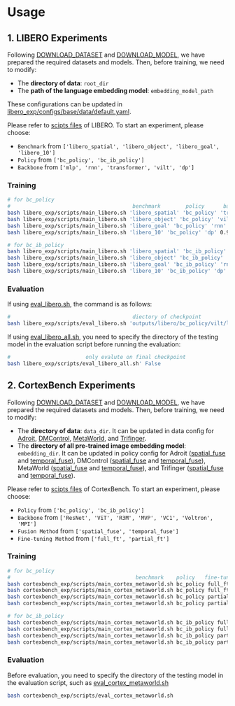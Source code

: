 # Usage

## 1. LIBERO Experiments

Following [DOWNLOAD_DATASET](documents/DOWNLOAD_DATASET.md) and [DOWNLOAD_MODEL](documents/DOWNLOAD_MODEL.md), we have prepared the required datasets and models.
Then, before training, we need to modify:

- The **directory of data**: `root_dir`
- The **path of the language embedding model**: `embedding_model_path`

These configurations can be updated in [libero_exp/configs/base/data/default.yaml](../libero_exp/configs/base/data/default.yaml).

Please refer to [scipts files](libero_exp/scripts) of LIBERO.
To start an experiment, please choose:
- `Benchmark` from `['libero_spatial', 'libero_object', 'libero_goal', 'libero_10']`
- `Policy` from `['bc_policy', 'bc_ib_policy']`
- `Backbone` from `['mlp', 'rnn', 'transformer', 'vilt', 'dp']`

### Training 

```bash
# for bc_policy
#                                       benchmark        policy      backbone     train_ratio seed
bash libero_exp/scripts/main_libero.sh 'libero_spatial' 'bc_policy' 'transformer' 0.9 0
bash libero_exp/scripts/main_libero.sh 'libero_object' 'bc_policy' 'vilt' 0.9 0
bash libero_exp/scripts/main_libero.sh 'libero_goal' 'bc_policy' 'rnn' 0.9 0
bash libero_exp/scripts/main_libero.sh 'libero_10' 'bc_policy' 'dp' 0.9 0

# for bc_ib_policy
bash libero_exp/scripts/main_libero.sh 'libero_spatial' 'bc_ib_policy' 'transformer' 0.9 0
bash libero_exp/scripts/main_libero.sh 'libero_object' 'bc_ib_policy' 'vilt' 0.9 0
bash libero_exp/scripts/main_libero.sh 'libero_goal' 'bc_ib_policy' 'rnn' 0.9 0
bash libero_exp/scripts/main_libero.sh 'libero_10' 'bc_ib_policy' 'dp' 0.9 0
```

### Evaluation

If using [eval_libero.sh](../libero_exp/scripts/eval_libero.sh), the command is as follows:

```bash
#                                       diectory of checkpoint            only evalute on final checkpoint
bash libero_exp/scripts/eval_libero.sh 'outputs/libero/bc_policy/vilt/libero_goal/1130_1137_seed0' False
```

If using [eval_libero_all.sh](../libero_exp/scripts/eval_libero_all.sh), you need to specify the directory of the testing model in the evaluation script before running the evaluation:

```bash
#                        only evalute on final checkpoint
bash libero_exp/scripts/eval_libero_all.sh' False
```


## 2. CortexBench Experiments

Following [DOWNLOAD_DATASET](documents/DOWNLOAD_DATASET.md) and [DOWNLOAD_MODEL](documents/DOWNLOAD_MODEL.md), we have prepared the required datasets and models.
Then, before training, we need to modify:

- The **directory of data**: `data_dir`. It can be updated in data config for [Adroit](../cortexbench_exp/configs/adroit/base/data/default.yaml), [DMControl](../cortexbench_exp/configs/dmcontrol/base/data/default.yaml), [MetaWorld](../cortexbench_exp/configs/metaworld/base/data/default.yaml), and [Trifinger](../cortexbench_exp/configs/trifinger/base/data/default.yaml).
- The **directory of all pre-trained image embedding model**: `embedding_dir`. It can be updated in policy config for 
Adroit ([spatial_fuse](../cortexbench_exp/configs/adroit/base/policy/spatial_fuse.yaml) and [temporal_fuse](../cortexbench_exp/configs/adroit/base/policy/temporal_fuse.yaml)), 
DMControl ([spatial_fuse](../cortexbench_exp/configs/dmcontrol/base/policy/spatial_fuse.yaml) and [temporal_fuse](../cortexbench_exp/configs/dmcontrol/base/policy/temporal_fuse.yaml)), 
MetaWorld ([spatial_fuse](../cortexbench_exp/configs/metaworld/base/policy/spatial_fuse.yaml) and [temporal_fuse](../cortexbench_exp/configs/metaworld/base/policy/temporal_fuse.yaml)), and 
Trifinger ([spatial_fuse](../cortexbench_exp/configs/trifinger/base/policy/spatial_fuse.yaml) and [temporal_fuse](../cortexbench_exp/configs/trifinger/base/policy/temporal_fuse.yaml)).



Please refer to [scipts files](cortexbench_exp/scripts) of CortexBench.
To start an experiment, please choose:

- `Policy` from `['bc_policy', 'bc_ib_policy']`
- `Backbone` from `['ResNet', 'ViT', 'R3M', 'MVP', 'VC1', 'Voltron', 'MPI']`
- `Fusion Method` from `['spatial_fuse', 'temporal_fuse']`
- `Fine-tuning Method` from `['full_ft', 'partial_ft']`

### Training 

```bash
# for bc_policy
#                                        benchmark    policy   fine-tuning and fusion backbone seed
bash cortexbench_exp/scripts/main_cortex_metaworld.sh bc_policy full_ft_temporal_fuse ResNet 0
bash cortexbench_exp/scripts/main_cortex_metaworld.sh bc_policy full_ft_spatial_fuse ResNet 0
bash cortexbench_exp/scripts/main_cortex_metaworld.sh bc_policy partial_ft_temporal_fuse VC1 0
bash cortexbench_exp/scripts/main_cortex_metaworld.sh bc_policy partial_ft_spatial_fuse VC1 0

# for bc_ib_policy
bash cortexbench_exp/scripts/main_cortex_metaworld.sh bc_ib_policy full_ft_temporal_fuse ResNet 0
bash cortexbench_exp/scripts/main_cortex_metaworld.sh bc_ib_policy full_ft_spatial_fuse ResNet 0
bash cortexbench_exp/scripts/main_cortex_metaworld.sh bc_ib_policy partial_ft_temporal_fuse VC1 0
bash cortexbench_exp/scripts/main_cortex_metaworld.sh bc_ib_policy partial_ft_spatial_fuse VC1 0
```

### Evaluation

Before evaluation, you need to specify the directory of the testing model in the evaluation script, such as [eval_cortex_metaworld.sh](../cortexbench_exp/scripts/eval_cortex_metaworld.sh)

```bash
bash cortexbench_exp/scripts/eval_cortex_metaworld.sh
```


